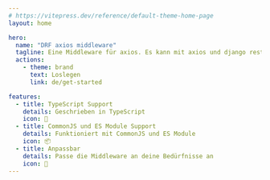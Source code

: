 ```yaml
---
# https://vitepress.dev/reference/default-theme-home-page
layout: home

hero:
  name: "DRF axios middleware"
  tagline: Eine Middleware für axios. Es kann mit axios und django rest framework verwendet werden.
  actions:
    - theme: brand
      text: Loslegen
      link: de/get-started

features:
  - title: TypeScript Support
    details: Geschrieben in TypeScript
    icon: 🦾
  - title: CommonJS und ES Module Support
    details: Funktioniert mit CommonJS und ES Module
    icon: 📦
  - title: Anpassbar
    details: Passe die Middleware an deine Bedürfnisse an
    icon: 📝
---
```



